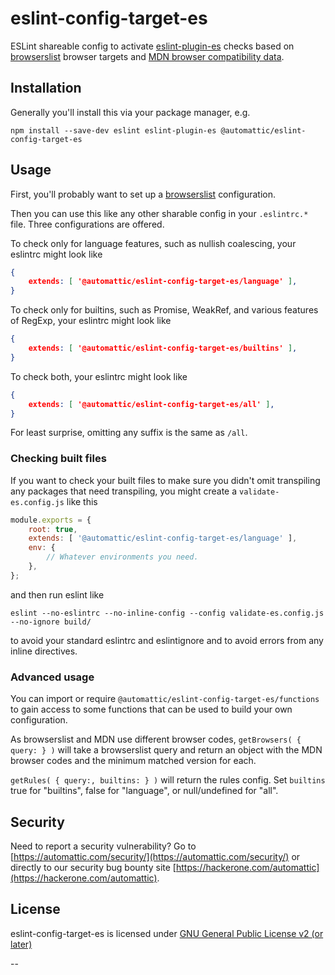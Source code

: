 # eslint-config-target-es

ESLint shareable config to activate [eslint-plugin-es] checks based on [browserslist] browser targets and [MDN browser compatibility data].

## Installation

Generally you'll install this via your package manager, e.g.

```
npm install --save-dev eslint eslint-plugin-es @automattic/eslint-config-target-es
```

## Usage

First, you'll probably want to set up a [browserslist] configuration.

Then you can use this like any other sharable config in your `.eslintrc.*` file. Three configurations are offered.

To check only for language features, such as nullish coalescing, your eslintrc might look like
```json
{
	extends: [ '@automattic/eslint-config-target-es/language' ],
}
```

To check only for builtins, such as Promise, WeakRef, and various features of RegExp, your eslintrc might look like
```json
{
	extends: [ '@automattic/eslint-config-target-es/builtins' ],
}
```

To check both, your eslintrc might look like
```json
{
	extends: [ '@automattic/eslint-config-target-es/all' ],
}
```

For least surprise, omitting any suffix is the same as `/all`.

### Checking built files

If you want to check your built files to make sure you didn't omit transpiling any packages that need transpiling, you might create a `validate-es.config.js` like this
```js
module.exports = {
	root: true,
	extends: [ '@automattic/eslint-config-target-es/language' ],
	env: {
		// Whatever environments you need.
	},
};
```
and then run eslint like
```
eslint --no-eslintrc --no-inline-config --config validate-es.config.js --no-ignore build/
```
to avoid your standard eslintrc and eslintignore and to avoid errors from any inline directives.

### Advanced usage

You can import or require `@automattic/eslint-config-target-es/functions` to gain access to some functions that can be used to build your own configuration.

As browserslist and MDN use different browser codes, `getBrowsers( { query: } )` will take a browserslist query and return an object with the MDN browser codes and the minimum matched version for each.

`getRules( { query:, builtins: } )` will return the rules config. Set `builtins` true for "builtins", false for "language", or null/undefined for "all".

## Security

Need to report a security vulnerability? Go to [https://automattic.com/security/](https://automattic.com/security/) or directly to our security bug bounty site [https://hackerone.com/automattic](https://hackerone.com/automattic).

## License

eslint-config-target-es is licensed under [GNU General Public License v2 (or later)](./LICENSE.txt)

--

[eslint-plugin-es]: https://www.npmjs.com/package/eslint-plugin-es
[browserslist]: https://www.npmjs.com/package/browserslist
[MDN browser compatibility data]: https://www.npmjs.com/package/@mdn/browser-compat-data
